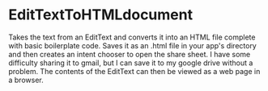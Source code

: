 # EditTextToHTMLdocument
Takes the text from an EditText and converts it into an HTML file complete with basic boilerplate code. Saves it as an .html file in your app's directory and then creates an intent chooser to open the share sheet. I have some difficulty sharing it to gmail, but I can save it to my google drive without a problem. The contents of the EditText can then be viewed as a web page in a browser.
